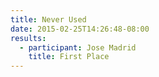 ```yaml
---
title: Never Used
date: 2015-02-25T14:26:48-08:00
results:
  - participant: Jose Madrid
    title: First Place
---
```


